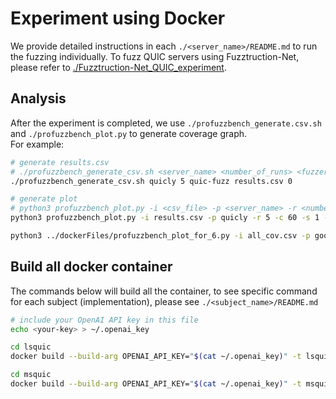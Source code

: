 # Experiment using Docker
We provide detailed instructions in each ```./<server_name>/README.md``` to run the fuzzing individually. To fuzz QUIC servers using Fuzztruction-Net, please refer to [./Fuzztruction-Net_QUIC_experiment](Fuzztruction-Net_QUIC_experiment).


## Analysis
After the experiment is completed, we use ```./profuzzbench_generate.csv.sh``` and ```./profuzzbench_plot.py``` to generate coverage graph.<br/>
For example:
```bash
# generate results.csv
# ./profuzzbench_generate_csv.sh <server_name> <number_of_runs> <fuzzer_name> <csv_output> <append_csv_output?>
./profuzzbench_generate_csv.sh quicly 5 quic-fuzz results.csv 0

# generate plot
# python3 profuzzbench_plot.py -i <csv_file> -p <server_name> -r <number_of_runs> -c <time_in_minutes> -s <plot_every_N_step> -o <output>
python3 profuzzbench_plot.py -i results.csv -p quicly -r 5 -c 60 -s 1 -o quicly_60_minites_coverage.png

python3 ../dockerFiles/profuzzbench_plot_for_6.py -i all_cov.csv -p google_quiche lsquic ngtcp2 picoquic quicly xquic -r 10 -c 2880 -s 1 -o all_cov.pdf
```

## Build all docker container
The commands below will build all the container, to see specific command for each subject (implementation), please see ```./<subject_name>/README.md```
```bash
# include your OpenAI API key in this file
echo <your-key> > ~/.openai_key

cd lsquic
docker build --build-arg OPENAI_API_KEY="$(cat ~/.openai_key)" -t lsquic . --no-cache && cd ../google_quiche/ && docker build --build-arg OPENAI_API_KEY="$(cat ~/.openai_key)" -t google_quiche . --no-cache && cd ../ngtcp2 && docker build --build-arg OPENAI_API_KEY="$(cat ~/.openai_key)" -t ngtcp2 . --no-cache && cd ../picoquic/ && docker build --build-arg OPENAI_API_KEY="$(cat ~/.openai_key)" -t picoquic . --no-cache && cd ../quicly/ && docker build --build-arg OPENAI_API_KEY="$(cat ~/.openai_key)" -t quicly . --no-cache &&  cd ../xquic/ && docker build --build-arg OPENAI_API_KEY="$(cat ~/.openai_key)" -t xquic . --no-cache

cd msquic
docker build --build-arg OPENAI_API_KEY="$(cat ~/.openai_key)" -t msquic . --no-cache && cd ../mvfst/ && docker build --build-arg OPENAI_API_KEY="$(cat ~/.openai_key)" -t mvfst . --no-cache && cd ../neqo && docker build --build-arg OPENAI_API_KEY="$(cat ~/.openai_key)" -t neqo . --no-cache && cd ../quiche/ && docker build --build-arg OPENAI_API_KEY="$(cat ~/.openai_key)" -t quiche . --no-cache && cd ../quinn/ && docker build --build-arg OPENAI_API_KEY="$(cat ~/.openai_key)" -t quinn . --no-cache &&  cd ../s2n-quic/ && docker build --build-arg OPENAI_API_KEY="$(cat ~/.openai_key)" -t s2n-quic . --no-cache
```